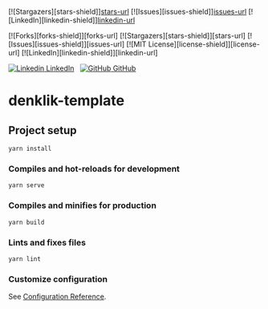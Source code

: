 <!-- PROJECT SHIELDS -->
[![Stargazers][stars-shield]][stars-url](https://github.com/alfianardhi/vue2-project/stargazers)
[![Issues][issues-shield]][issues-url](https://github.com/alfianardhi/vue2-project/issues)
[![LinkedIn][linkedin-shield]][linkedin-url](https://id.linkedin.com/in/alfian-ardhi-810872b8)

[![Forks][forks-shield]][forks-url]
[![Stargazers][stars-shield]][stars-url]
[![Issues][issues-shield]][issues-url]
[![MIT License][license-shield]][license-url]
[![LinkedIn][linkedin-shield]][linkedin-url]

[![Linkedin](https://i.stack.imgur.com/gVE0j.png) LinkedIn](https://www.linkedin.com/)
&nbsp;
[![GitHub](https://i.stack.imgur.com/tskMh.png) GitHub](https://github.com/)

# denklik-template

## Project setup
```
yarn install
```

### Compiles and hot-reloads for development
```
yarn serve
```

### Compiles and minifies for production
```
yarn build
```

### Lints and fixes files
```
yarn lint
```

### Customize configuration
See [Configuration Reference](https://cli.vuejs.org/config/).
